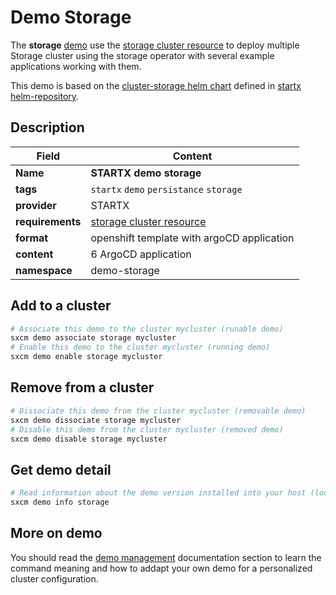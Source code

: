 # Demo Storage

The **storage** [demo](../../5-demos) use the [storage cluster resource](../../resources/storage) to deploy multiple Storage cluster using the storage operator with several example applications working with them.

This demo is based on the [cluster-storage helm chart](https://helm-repository.readthedocs.io/en/latest/charts/cluster-storage) defined in [startx helm-repository](https://helm-repository.readthedocs.io).

## Description

| Field            | Content                                             |
| ---------------- | --------------------------------------------------- |
| **Name**         | **STARTX demo storage**                             |
| **tags**         | `startx` `demo` `persistance` `storage`             |
| **provider**     | STARTX                                              |
| **requirements** | [storage cluster resource](../../resources/storage) |
| **format**       | openshift template with argoCD application          |
| **content**      | 6 ArgoCD application                                |
| **namespace**    | demo-storage                                        |

## Add to a cluster

```bash
# Associate this demo to the cluster mycluster (runable demo)
sxcm demo associate storage mycluster
# Enable this demo to the cluster mycluster (running demo)
sxcm demo enable storage mycluster
```

## Remove from a cluster

```bash
# Dissociate this demo from the cluster mycluster (removable demo)
sxcm demo dissociate storage mycluster
# Disable this demo from the cluster mycluster (removed demo)
sxcm demo disable storage mycluster
```

## Get demo detail

```bash
# Read information about the demo version installed into your host (local)
sxcm demo info storage
```

## More on demo

You should read the [demo management](../../5-demos) documentation section to learn the command
meaning and how to addapt your own demo for a personalized cluster configuration.
